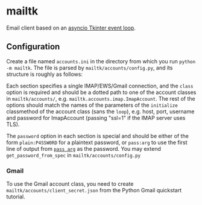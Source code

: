 # mailtk

Email client based on an [asyncio Tkinter event loop](https://github.com/Mortal/aiotkinter.git).

## Configuration

Create a file named `accounts.ini` in the directory from which you run
`python -m mailtk`. The file is parsed by `mailtk/accounts/config.py`,
and its structure is roughly as follows:

Each section specifies a single IMAP/EWS/Gmail connection,
and the `class` option is required and should be a dotted path
to one of the account classes in `mailtk/accounts/`,
e.g. `mailtk.accounts.imap.ImapAccount`.
The rest of the options should match the names of the parameters of
the `initialize` classmethod of the account class (sans the `loop`),
e.g. host, port, username and password for ImapAccount
(passing "ssl=1" if the IMAP server uses TLS).

The `password` option in each section is special and should be either of the form
`plain:P4SSW0RD` for a plaintext password, or `pass:arg` to use the first line
of output from [`pass arg`](https://www.passwordstore.org/) as the password.
You may extend `get_password_from_spec` in `mailtk/accounts/config.py`

### Gmail

To use the Gmail account class, you need to create
`mailtk/accounts/client_secret.json` from the Python Gmail quickstart tutorial.
